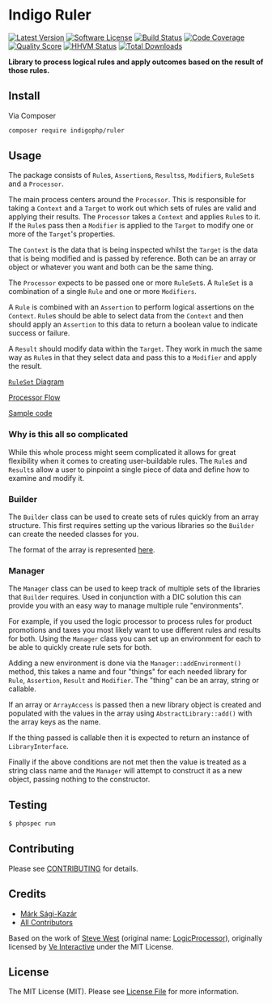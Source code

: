 # Indigo Ruler

[![Latest Version](https://img.shields.io/github/release/indigo/ruler.svg?style=flat-square)](https://github.com/indigo/ruler/releases)
[![Software License](https://img.shields.io/badge/license-MIT-brightgreen.svg?style=flat-square)](LICENSE.md)
[![Build Status](https://img.shields.io/travis/indigophp/ruler/develop.svg?style=flat-square)](https://travis-ci.org/indigophp/ruler)
[![Code Coverage](https://img.shields.io/scrutinizer/coverage/g/indigophp/ruler.svg?style=flat-square)](https://scrutinizer-ci.com/g/indigophp/ruler)
[![Quality Score](https://img.shields.io/scrutinizer/g/indigophp/ruler.svg?style=flat-square)](https://scrutinizer-ci.com/g/indigophp/ruler)
[![HHVM Status](https://img.shields.io/hhvm/indigophp/ruler.svg?style=flat-square)](http://hhvm.h4cc.de/package/indigo/ruler)
[![Total Downloads](https://img.shields.io/packagist/dt/indigophp/ruler.svg?style=flat-square)](https://packagist.org/packages/indigophp/ruler)

**Library to process logical rules and apply outcomes based on the result of those rules.**


## Install

Via Composer

``` bash
composer require indigophp/ruler
```


## Usage

The package consists of `Rule`s, `Assertion`s, `Results`s, `Modifier`s, `RuleSet`s and a `Processor`.

The main process centers around the `Processor`. This is responsible for taking a `Context` and a `Target` to work out which sets of rules are valid and applying their results. The `Processor` takes a `Context` and applies `Rule`s to it.
If the `Rule`s pass then a `Modifier` is applied to the `Target` to modify one or more of the `Target`'s properties.

The `Context` is the data that is being inspected whilst the `Target` is the data that is being modified and is passed by reference. Both can be an array or object or whatever you want and both can be the same thing.

The `Processor` expects to be passed one or more `RuleSet`s. A `RuleSet` is a combination of a single `Rule` and one or more `Modifiers`.

A `Rule` is combined with an `Assertion` to perform logical assertions on the `Context`. `Rule`s should be able to select data from the `Context` and then should apply an `Assertion` to this data to return a boolean value to indicate success or failure.

A `Result` should modify data within the `Target`. They work in much the same way as `Rule`s in that they select data and pass this to a `Modifier` and apply the result.

[`RuleSet` Diagram](resources/ruleset.svg)

[Processor Flow](resources/processor_flow.svg)

[Sample code](https://github.com/ve-interactive/ruler/wiki/Sample-test-code)


### Why is this all so complicated

While this whole process might seem complicated it allows for great flexibility when it comes to creating user-buildable
rules. The `Rule`s and `Result`s allow a user to pinpoint a single piece of data and define how to examine and modify it.


### Builder

The `Builder` class can be used to create sets of rules quickly from an array structure. This first requires setting up the various libraries so the `Builder` can create the needed classes for you.

The format of the array is represented [here](resources/builder.json).


### Manager

The `Manager` class can be used to keep track of multiple sets of the libraries that `Builder` requires. Used in conjunction with a DIC solution this can provide you with an easy way to manage multiple rule "environments".

For example, if you used the logic processor to process rules for product promotions and taxes you most likely want to use different rules and results for both. Using the `Manager` class you can set up an environment for each to be able to quickly create rule sets for both.

Adding a new environment is done via the `Manager::addEnvironment()` method, this takes a name and four "things" for each needed library for `Rule`, `Assertion`, `Result` and `Modifier`. The "thing" can be an array, string or callable.

If an array or `ArrayAccess` is passed then a new library object is created and populated with the values in the array using `AbstractLibrary::add()` with the array keys as the name.

If the thing passed is callable then it is expected to return an instance of `LibraryInterface`.

Finally if the above conditions are not met then the value is treated as a string class name and the `Manager` will attempt to construct it as a new object, passing nothing to the constructor.


## Testing

``` bash
$ phpspec run
```


## Contributing

Please see [CONTRIBUTING](https://github.com/indigophp/ruler/blob/develop/CONTRIBUTING.md) for details.


## Credits

- [Márk Sági-Kazár](https://github.com/sagikazarmark)
- [All Contributors](https://github.com/indigophp/ruler/contributors)

Based on the work of [Steve West](https://github.com/stevewest) (original name: [LogicProcessor](https://github.com/ve/logicprocessor)), originally licensed by [Ve Interactive](http://www.veinteractive.com/) under the MIT License.


## License

The MIT License (MIT). Please see [License File](https://github.com/indigophp/ruler/blob/develop/LICENSE) for more information.
